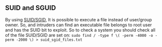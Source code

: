 ## SUID and SGUID
By using [SUID/SGID](https://linuxhint.com/special-permissions-suid-guid-sticky-bit/), It is possible to execute a file instead of user/group owner. So, and intruders can find an executable file belongs to root user and has the SUID bit to exploit. So to check a system you should check all of the file SUID/SGID are set on:
``` sudo find / -type f \( -perm -4000 -o -perm -2000 \) > suid_sgid_files.txt ```